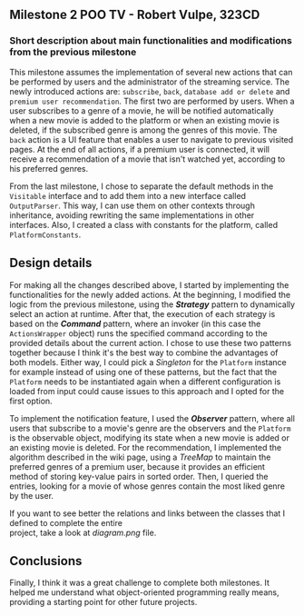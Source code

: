 ## Milestone 2 POO TV - Robert Vulpe, 323CD

### Short description about main functionalities and modifications from the previous milestone
This milestone assumes the implementation of several new actions that can be performed by users and
the administrator of the streaming service. The newly introduced actions are: `subscribe`, `back`, 
`database add or delete` and `premium user recommendation`. The first two are performed by users. 
When a user subscribes to a genre of a movie, he will be notified automatically when a new movie 
is added to the platform or when an existing movie is deleted, if the subscribed genre is among the 
genres of this movie. The `back` action is a UI feature that enables a user to navigate to previous 
visited pages. At the end of all actions, if a premium user is connected, it will receive 
a recommendation of a movie that isn't watched yet, according to his preferred genres.

From the last milestone, I chose to separate the default methods in the `Visitable` interface and to 
add them into a new interface called `OutputParser`. This way, I can use them on other contexts through 
inheritance, avoiding rewriting the same implementations in other interfaces. Also, I created a class 
with constants for the platform, called `PlatformConstants`.

## Design details
For making all the changes described above, I started by implementing the functionalities for the newly 
added actions. At the beginning, I modified the logic from the previous milestone, using the ***Strategy*** 
pattern to dynamically select an action at runtime. After that, the execution of each strategy is based on 
the ***Command*** pattern, where an invoker (in this case the `ActionsWrapper` object) runs the specified 
command according to the provided details about the current action. I chose to use these two patterns together 
because I think it's the best way to combine the advantages of both models. Either way, I could pick a *Singleton* 
for the `Platform` instance for example instead of using one of these patterns, but the fact that the `Platform` 
needs to be instantiated again when a different configuration is loaded from input could cause issues to this 
approach and I opted for the first option. 

To implement the notification feature, I used the ***Observer*** pattern, where all users that subscribe to 
a movie's genre are the observers and the `Platform` is the observable object, modifying its state when a new 
movie is added or an existing movie is deleted. For the recommendation, I implemented the algorithm described 
in the wiki page, using a *TreeMap* to maintain the preferred genres of a premium user, because it provides an 
efficient method of storing key-value pairs in sorted order. Then, I queried the entries, looking for a movie 
of whose genres contain the most liked genre by the user.

If you want to see better the relations and links between the classes that I defined to complete the entire  
project, take a look at *diagram.png* file. 

## Conclusions
Finally, I think it was a great challenge to complete both milestones. It helped me understand what object-oriented 
programming really means, providing a starting point for other future projects. 
